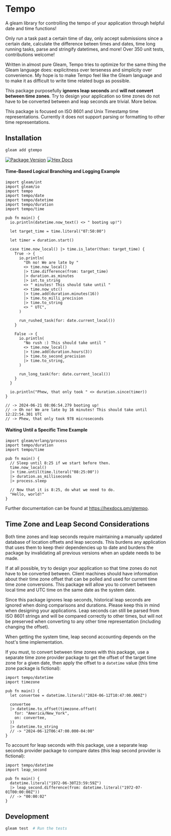 # Tempo

A gleam library for controlling the tempo of your application through helpful date and time functions!

Only run a task past a certain time of day, only accept submissions since a certain date, calculate the difference beteen times and dates, time long running tasks, parse and stringify datetimes, and more! Over 350 unit tests, contributions welcome!

Written in almost pure Gleam, Tempo tries to optimize for the same thing the Gleam language does: explicitness over terseness and simplicity over convenience. My hope is to make Tempo feel like the Gleam language and to make it as difficult to write time related bugs as possible. 

This package purposefully **ignores leap seconds** and **will not convert between time zones**. Try to design your application so time zones do not have to be converted between and leap seconds are trivial. More below.

This package is focused on ISO 8601 and Unix Timestamp time representations. Currently it does not support parsing or formatting to other time representations.

## Installation
```sh
gleam add gtempo
```

[![Package Version](https://img.shields.io/hexpm/v/tempo)](https://hex.pm/packages/gtempo)
[![Hex Docs](https://img.shields.io/badge/hex-docs-ffaff3)](https://hexdocs.pm/gtempo/)


#### Time-Based Logical Branching and Logging Example
```gleam
import gleam/int
import gleam/io
import tempo
import tempo/date
import tempo/datetime
import tempo/duration
import tempo/time

pub fn main() {
  io.println(datetime.now_text() <> " booting up!")

  let target_time = time.literal("07:50:00")

  let timer = duration.start()

  case time.now_local() |> time.is_later(than: target_time) {
    True -> {
      io.println(
        "Oh no! We are late by "
        <> time.now_local() 
        |> time.difference(from: target_time)
        |> duration.as_minutes
        |> int.to_string
        <> " minutes! This should take until "
        <> time.now_utc() 
        |> time.add(duration.minutes(16)) 
        |> time.to_milli_precision
        |> time.to_string
        <> " UTC",
      )

      run_rushed_task(for: date.current_local())
    }

    False -> {
      io.println(
        "No rush :) This should take until "
        <> time.now_local() 
        |> time.add(duration.hours(3)) 
        |> time.to_second_precision
        |> time.to_string,
      )

      run_long_task(for: date.current_local())
    }
  }

  io.println("Phew, that only took " <> duration.since(timer))
}

// -> 2024-06-21 08:06:54.279 booting up!
// -> Oh no! We are late by 16 minutes! This should take until 12:22:54.301 UTC
// -> Phew, that only took 978 microseconds
```
#### Waiting Until a Specific Time Example
```gleam
import gleam/erlang/process
import tempo/duration
import tempo/time

pub fn main() {
  // Sleep until 8:25 if we start before then.
  time.now_local()
  |> time.until(time.literal("08:25:00"))
  |> duration.as_milliseconds
  |> process.sleep

  // Now that it is 8:25, do what we need to do.
  "Hello, world!"
}
```

Further documentation can be found at <https://hexdocs.pm/gtempo>.

## Time Zone and Leap Second Considerations
Both time zones and leap seconds require maintaining a manually updated database of location offsets and leap seconds. This burdens any application that uses them to keep their dependencies up to date and burdens the package by invalidating all previous versions when an update needs to be made.

If at all possible, try to design your application so that time zones do not have to be converted between. Client machines should have information about their time zone offset that can be polled and used for current time time zone conversions. This package will allow you to convert between local time and UTC time on the same date as the system date.

Since this package ignores leap seconds, historical leap seconds are ignored when doing comparisons and durations. Please keep this in mind when designing your applications. Leap seconds can still be parsed from ISO 8601 strings and will be compared correctly to other times, but will not be preserved when converting to any other time representation (including changing the offset).

When getting the system time, leap second accounting depends on the host's time implementation.

If you must, to convert between time zones with this package, use a separate time zone provider package to get the offset of the target time zone for a given date, then apply the offset to a `datetime` value (this time zone package is fictional):

```gleam
import tempo/datetime
import timezone

pub fn main() {
  let convertee = datetime.literal("2024-06-12T10:47:00.000Z")

  convertee
  |> datetime.to_offset(timezone.offset(
    for: "America/New_York",
    on: convertee,
  ))
  |> datetime.to_string
  // -> "2024-06-12T06:47:00.000-04:00"
}
```

To account for leap seconds with this package, use a separate leap seconds provider package to compare dates (this leap second provider is fictional):

```gleam
import tempo/datetime
import leap_second

pub fn main() {
  datetime.literal("1972-06-30T23:59:59Z")
  |> leap_second.difference(from: datetime.literal("1972-07-01T00:00:00Z"))
  // -> "00:00:02"
}
```
## Development

```sh
gleam test  # Run the tests
```
